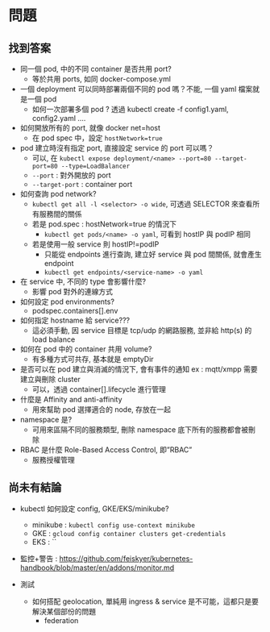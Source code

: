 # 問題

## 找到答案
- 同一個 pod, 中的不同 container 是否共用 port?
	- 等於共用 ports, 如同 docker-compose.yml
- 一個 deployment 可以同時部署兩個不同的 pod 嗎？不能, 一個 yaml 檔案就是一個 pod
	- 如何一次部署多個 pod ? 透過 kubectl create -f config1.yaml, config2.yaml ....
- 如何開放所有的 port, 就像 docker net=host
	- 在 pod spec 中，設定 `hostNetwork=true`
- pod 建立時沒有指定 port, 直接設定 service 的 port 可以嗎？
	- 可以, 在 `kubectl expose deployment/<name> --port=80 --target-port=80 --type=LoadBalancer`
	- `--port` : 對外開放的 port
	- `--target-port` : container port
- 如何查詢 pod network?
	- `kubectl get all -l <selector> -o wide`, 可透過 SELECTOR 來查看所有服務間的關係
	- 若是 pod.spec : hostNetwork=true 的情況下
		- `kubectl get pods/<name> -o yaml`, 可看到 hostIP 與 podIP 相同
	- 若是使用一般 service 則 hostIP!=podIP
		- 只能從 endpoints 進行查詢, 建立好 service 與 pod 間關係, 就會產生 endpoint
		- `kubectl get endpoints/<service-name> -o yaml`
- 在 service 中, 不同的 type 會影響什麼?
	- 影響 pod 對外的連線方式
- 如何設定 pod environments?
	- podspec.containers[].env
- 如何指定 hostname 給 service???
	- 這必須手動, 因 service 目標是 tcp/udp 的網路服務, 並非給 http(s) 的 load balance
- 如何在 pod 中的 container 共用 volume?
	- 有多種方式可共存, 基本就是 emptyDir
- 是否可以在 pod 建立與消滅的情況下, 會有事件的通知 ex : mqtt/xmpp 需要建立與刪除 cluster
	- 可以，透過 container[].lifecycle 進行管理
- 什麼是 Affinity and anti-affinity 
	- 用來幫助 pod 選擇適合的 node, 存放在一起
- namespace 是?
	- 可用來區隔不同的服務類型, 刪除 namespace 底下所有的服務都會被刪除
- RBAC 是什麼 Role-Based Access Control, 即”RBAC”
	- 服務授權管理

## 尚未有結論
- kubectl 如何設定 config, GKE/EKS/minikube?
	- minikube : `kubectl config use-context minikube`
	- GKE : `gcloud config container clusters get-credentials`
	- EKS : ``
- 監控+警告 : https://github.com/feiskyer/kubernetes-handbook/blob/master/en/addons/monitor.md

- 測試
	- 如何搭配 geolocation, 單純用 ingress & service 是不可能，這都只是要解決某個部份的問題
		- federation

